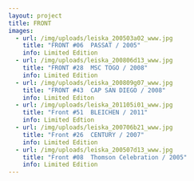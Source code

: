 ```yaml
---
layout: project
title: FRONT
images:
  - url: /img/uploads/leiska_200503a02_www.jpg
    title: "FRONT #06  PASSAT / 2005"
    info: Limited Edition
  - url: /img/uploads/leiska_200806d13_www.jpg
    title: "FRONT #28  MSC TOGO / 2008"
    info: Limited Edition
  - url: /img/uploads/leiska_200809g07_www.jpg
    title: "FRONT #43  CAP SAN DIEGO / 2008"
    info: Limited Editon
  - url: /img/uploads/leiska_201105i01_www.jpg
    title: "Front #51  BLEICHEN / 2011"
    info: Limited Edtion
  - url: /img/uploads/leiska_200706b21_www.jpg
    title: "Front #26  CENTURY / 2007"
    info: Limited Edition
  - url: /img/uploads/leiska_200507d13_www.jpg
    title: "Front #08  Thomson Celebration / 2005"
    info: Limited Edition
---
```

